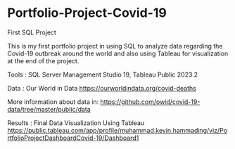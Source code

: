 # Portfolio-Project-Covid-19
First SQL Project

This is my first portfolio project in using SQL to analyze data regarding the Covid-19 outbreak around the world and also using Tableau for visualization at the end of the project.

Tools  : SQL Server Management Studio 19, Tableau Public 2023.2

Data  : Our World in Data
https://ourworldindata.org/covid-deaths

More information about data in: https://github.com/owid/covid-19-data/tree/master/public/data

Results  : Final Data Visualization Using Tableau
https://public.tableau.com/app/profile/muhammad.kevin.hammading/viz/PortfolioProjectDashboardCovid-19/Dashboard1
